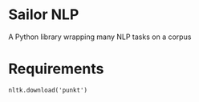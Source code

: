 # Sailor NLP
A Python library wrapping many NLP tasks on a corpus



# Requirements
``
nltk.download('punkt')
``